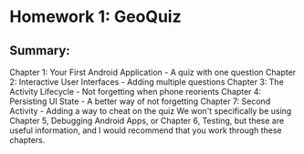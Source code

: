 # Homework 1: GeoQuiz

## Summary: 
Chapter 1: Your First Android Application - A quiz with one question
Chapter 2: Interactive User Interfaces - Adding multiple questions
Chapter 3: The Activity Lifecycle - Not forgetting when phone reorients
Chapter 4: Persisting UI State - A better way of not forgetting
Chapter 7: Second Activity - Adding a way to cheat on the quiz
We won't specifically be using Chapter 5, Debugging Android Apps, or Chapter 6, Testing, but these are useful information, and I would recommend that you work through these chapters.
